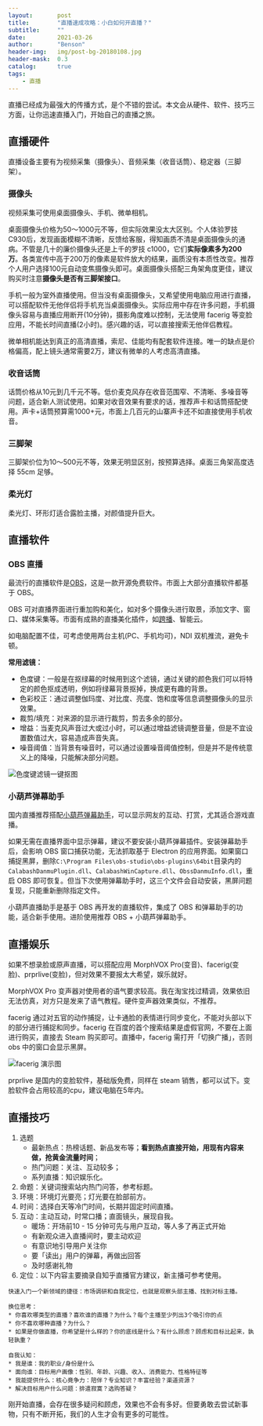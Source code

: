 ```yaml
---
layout:       post
title:        "直播速成攻略：小白如何开直播？"
subtitle:     ""
date:         2021-03-26
author:       "Benson"
header-img:   img/post-bg-20180108.jpg
header-mask:  0.3
catalog:      true
tags: 
    - 直播
---
```

直播已经成为最强大的传播方式，是个不错的尝试。本文会从硬件、软件、技巧三方面，让你迅速直播入门，开始自己的直播之旅。

## 直播硬件

直播设备主要有为视频采集（摄像头）、音频采集（收音话筒）、稳定器（三脚架）。

### 摄像头

视频采集可使用桌面摄像头、手机、微单相机。

桌面摄像头价格为50～1000元不等，但实际效果没太大区别。个人体验罗技C930后，发现画面模糊不清晰，反馈给客服，得知画质不清是桌面摄像头的通病。不管是几十的廉价摄像头还是上千的罗技 c1000，它们**实际像素多为200万**。各类宣传中高于200万的像素是软件放大的结果，画质没有本质性改变。推荐个人用户选择100元自动变焦摄像头即可。桌面摄像头搭配三角架角度更佳，建议购买时注意**摄像头是否有三脚架接口**。

手机一般为室外直播使用。但当没有桌面摄像头，又希望使用电脑应用进行直播，可以搭配软件无他伴侣将手机充当桌面摄像头。实际应用中存在许多问题，手机摄像头容易与直播应用断开(10分钟)，摄影角度难以控制，无法使用 facerig 等变脸应用，不能长时间直播(2小时)。感兴趣的话，可以直接搜索无他伴侣教程。

微单相机能达到真正的高清直播，索尼、佳能均有配套软件连接。唯一的缺点是价格偏高，配上镜头通常需要2万，建议有微单的人考虑高清直播。

### 收音话筒

话筒价格从10元到几千元不等。低价麦克风存在收音范围窄、不清晰、多噪音等问题，适合新人测试使用。如果对收音效果有要求的话，推荐声卡和话筒搭配使用。声卡+话筒预算需1000+元，市面上几百元的山寨声卡还不如直接使用手机收音。

### 三脚架

三脚架价位为10～500元不等，效果无明显区别，按预算选择。桌面三角架高度选择 55cm 足够。

### 柔光灯

柔光灯、环形灯适合露脸主播，对颜值提升巨大。

## 直播软件

### OBS 直播

最流行的直播软件是[OBS](https://obsproject.com/)，这是一款开源免费软件。市面上大部分直播软件都基于 OBS。

OBS 可对直播界面进行重加购和美化，如对多个摄像头进行取景，添加文字、窗口、媒体采集等。市面有成熟的直播美化插件，如[跨播](https://console.kuabo.cn/widgets?id=20)、智能云。

如电脑配置不佳，可考虑使用两台主机(PC、手机均可)，NDI 双机推流，避免卡顿。

**常用滤镜：**

* 色度键：一般是在抠绿幕的时候用到这个滤镜，通过关键的颜色我们可以将特定的颜色抠成透明，例如将绿幕背景抠掉，换成更有趣的背景。
* 色彩校正：通过调整伽玛度、对比度、亮度、饱和度等信息调整摄像头的显示效果。
* 裁剪/填充：对来源的显示进行裁剪，剪去多余的部分。
* 增益：当麦克风声音过大或过小时，可以通过增益滤镜调整音量，但是不宜设置数值过大，容易造成声音失真。
* 噪音阈值：当背景有噪音时，可以通过设置噪音阈值控制，但是并不是传统意义上的降噪，只能解决部分问题。

![色度键滤镜一键抠图](http://tc.seoipo.com/20210328235013.gif)

### 小葫芦弹幕助手

国内直播推荐搭配[小葫芦弹幕助手](https://www.obsapp.com/apps/danmupro/)，可以显示网友的互动、打赏，尤其适合游戏直播。

如果无需在直播界面中显示弹幕，建议不要安装小葫芦弹幕插件。安装弹幕助手后，会影响 OBS 窗口捕获功能，无法抓取基于 Electron 的应用界面。如果窗口捕捉黑屏，删除`C:\Program Files\obs-studio\obs-plugins\64bit`目录内的`CalabashDanmuPlugin.dll`、`CalabashWinCapture.dll`、`ObssDanmuInfo.dll`，重启 OBS 即可恢复。但当下次使用弹幕助手时，这三个文件会自动安装，黑屏问题复现，只能重新删除指定文件。

小葫芦直播助手是基于 OBS 再开发的直播软件，集成了 OBS 和弹幕助手的功能，适合新手使用。进阶使用推荐 OBS + 小葫芦弹幕助手。

## 直播娱乐

如果不想录脸或原声直播，可以搭配应用 MorphVOX Pro(变音)、facerig(变脸)、prprlive(变脸)，但对效果不要报太大希望，娱乐就好。

MorphVOX Pro 变声器对使用者的语气要求较高。我在淘宝找过精调，效果依旧无法仿真，对方只是发来了语气教程。硬件变声器效果类似，不推荐。

facerig 通过对五官的动作捕捉，让卡通脸的表情进行同步变化，不能对头部以下的部分进行捕捉和同步。facerig 在百度的首个搜索结果是虚假官网，不要在上面进行购买，直接去 Steam 购买即可。直播中，facerig 需打开「切换广播」，否则 obs 中的窗口会显示黑屏。

![facerig 演示图](http://tc.seoipo.com/20210329092154.gif)

prprlive 是国内的变脸软件，基础版免费，同样在 steam 销售，都可以试下。变脸软件会占用较高的cpu，建议电脑在5年内。



## 直播技巧

1. 选题
    * 最新热点：热榜话题、新品发布等；**看到热点直接开始，用现有内容来做，抢黄金流量时间**；
    * 热门问题：关注、互动较多；
    * 系列直播：知识娱乐化。
2. 命题：关键词搜索站内热门问答，参考标题。
3. 环境：环境灯光要亮；灯光要在脸部前方。
4. 时间：选择白天等冷门时间，长期并固定时间直播。
5. 互动：主动互动，时常口播；直面镜头，展现自我。
    * 暖场：开场前10 - 15 分钟可先与用户互动，等人多了再正式开始
    * 有新观众进入直播间时，要主动欢迎
    * 有意识地引导用户关注你
    * 要「读出」用户的弹幕，再做出回答
    * 及时感谢礼物
6. 定位：以下内容主要摘录自知乎直播官方建议，新主播可参考使用。

```
快速入门一个新领域的捷径：市场调研和自我定位，也就是观察头部主播、找到对标主播。

换位思考：
* 你喜欢哪类型的直播？喜欢谁的直播？为什么？每个主播至少列出3个吸引你的点
* 你不喜欢哪种直播？为什么？
* 如果是你做直播，你希望是什么样的？你的底线是什么？有什么顾虑？顾虑和目标比起来，孰轻孰重？

自我认知：
* 我是谁：我的职业/身份是什么
* 面向谁：目标用户画像：性别、年龄、兴趣、收入、消费能力、性格特征等
* 我能提供什么：核心竟争力：陪伴？专业知识？丰富经验？渠道资源？
* 解决目标用户什么问题：排遣寂寞？选购答疑？
```

刚开始直播，会存在很多疑问和顾虑，效果也不会有多好。但要勇敢去尝试新事物，只有不断开拓，我们的人生才会有更多的可能性。

